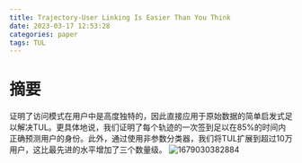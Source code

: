```yaml
---
title: Trajectory-User Linking Is Easier Than You Think
date: 2023-03-17 12:53:28
categories: paper
tags: TUL
---
```

# 摘要
证明了访问模式在用户中是高度独特的，因此直接应用于原始数据的简单启发式足以解决TUL。更具体地说，我们证明了每个轨迹的一次签到足以在85%的时间内正确预测用户的身份。此外，通过使用非参数分类器，我们将TUL扩展到超过10万用户，这比最先进的水平增加了三个数量级。
![1679030382884](1679030382884.png)
